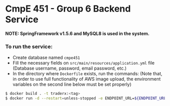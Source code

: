 # CmpE 451 - Group 6 Backend Service

__NOTE: SpringFramework v1.5.6 and MySQL8 is used in the system.__

### To run the service:

* Create database named `cmpe451`
* Fill the necessary fields on `src/main/resources/application.yml` file (Database username, password, email password, etc.)
* In the directory where `Dockerfile` exists, run the commands:
(Note that, in order to use full functionality of AWS image upload, the environment variables on the second line below must be set properly)
```sh
$ docker build . -t traderx:<tag>
$ docker run -d --restart=unless-stopped -e ENDPOINT_URL=${ENDPOINT_URL} -e BUCKET_NAME=${BUCKET_NAME} -e ACCESS_KEY=${ACCESS_KEY} -e SECRET_KEY=${SECRET_KEY} -p 8080:8080 --name traderx traderx:<tag>
```
